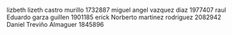 lizbeth lizeth castro murillo  1732887
miguel angel vazquez diaz 1977407
raul Eduardo garza guillen 1901185
erick Norberto martinez rodriguez 2082942 
Daniel Treviño Almaguer 1845896
